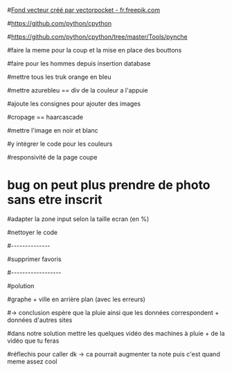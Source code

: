 
#<a href="https://fr.freepik.com/photos-vecteurs-libre/fond">Fond vecteur créé par vectorpocket - fr.freepik.com</a>

#https://github.com/python/cpython

#https://github.com/python/cpython/tree/master/Tools/pynche


#faire la meme pour la coup et la mise en place des bouttons

#faire pour les hommes depuis insertion database 

#mettre tous les truk orange en bleu

#mettre azurebleu == div de la couleur a l'appuie

#ajoute les consignes pour ajouter des images

#cropage == haarcascade

#mettre l'image en noir et blanc

#y intégrer le code pour les couleurs

#responsivité de la page coupe

# bug on peut plus prendre de photo sans etre inscrit

#adapter la zone input selon la taille ecran (en %)

#nettoyer le code








#--------------



#supprimer favoris



#------------------
























#polution


#graphe + ville en arrière plan (avec les erreurs) 

 #-> conclusion espère que la pluie ainsi que les données correspondent + données d'autres sites
  
#dans notre solution mettre les quelques vidéo des machines à pluie + de la vidéo que tu feras


#réflechis pour caller dk -> ca pourrait augmenter ta note puis c'est quand meme assez cool
